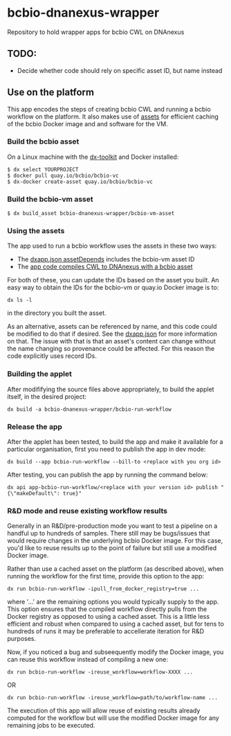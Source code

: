 # bcbio-dnanexus-wrapper
Repository to hold wrapper apps for bcbio CWL on DNAnexus

## TODO:

* Decide whether code should rely on specific asset ID, but name instead

## Use on the platform

This app encodes the steps of creating bcbio CWL and running a bcbio workflow on the platform.  It also makes use of [assets](https://wiki.dnanexus.com/Developer-Tutorials/Asset-Build-Process) for efficient caching of the bcbio Docker image and and software for the VM.

### Build the bcbio asset

On a Linux machine with the [dx-toolkit](https://github.com/dnanexus/dx-toolkit) and Docker installed:

```
$ dx select YOURPROJECT
$ docker pull quay.io/bcbio/bcbio-vc
$ dx-docker create-asset quay.io/bcbio/bcbio-vc
```

### Build the bcbio-vm asset

```
$ dx build_asset bcbio-dnanexus-wrapper/bcbio-vm-asset
```

### Using the assets

The app used to run a bcbio workflow uses the assets in these two ways:

* The [dxapp.json assetDepends](https://github.com/bcbio/bcbio-dnanexus-wrapper/blob/d3ec62276807b8f18b2342d69d02d6673f659eba/bcbio-run-workflow/dxapp.json#L53) includes the bcbio-vm asset ID
* The [app code compiles CWL to DNAnexus with a bcbio asset](https://github.com/bcbio/bcbio-dnanexus-wrapper/blob/d3ec62276807b8f18b2342d69d02d6673f659eba/bcbio-run-workflow/src/bcbio-run-workflow.sh#L36)

For both of these, you can update the IDs based on the asset you built.  An easy way to obtain the IDs for the bcbio-vm or quay.io Docker image is to:

```
dx ls -l
```
in the directory you built the asset.

As an alternative, assets can be referenced by name, and this code could be modified to do that if desired.  See the [dxapp.json](https://wiki.dnanexus.com/dxapp.json) for more information on that.  The issue with that is that an asset's content can change without the name changing so provenance could be affected.  For this reason the code explicitly uses record IDs.

### Building the applet

After modififying the source files above appropriately, to build the applet itself, in the desired project:

```
dx build -a bcbio-dnanexus-wrapper/bcbio-run-workflow
```

### Release the app

After the applet has been tested, to build the app and make it available for a particular organisation, first you need to publish the app in dev mode:

```
dx build --app bcbio-run-workflow --bill-to <replace with you org id>
```

After testing, you can publish the app by running the command below:

```
dx api app-bcbio-run-workflow/<replace with your version id> publish "{\"makeDefault\": true}"
```

### R&D mode and reuse existing workflow results

Generally in an R&D/pre-production mode you want to test a pipeline on a handful up to hundreds of samples. There still may be bugs/issues that would require changes in the underlying bcbio Docker image.   For this case, you'd like to reuse results up to the point of failure but still use a modified Docker image.

Rather than use a cached asset on the platform (as described above), when running the workflow for the first time, provide this option to the app:

```
dx run bcbio-run-workflow -ipull_from_docker_registry=true ...
```

where '...' are the remaining options you would typically supply to the app.  This option ensures that the compiled workflow directly pulls from the Docker registry as opposed to using a cached asset.  This is a little less efficient and robust when compared to using a cached asset, but for tens to hundreds of runs it may be preferable to accellerate iteration for R&D purposes.

Now, if you noticed a bug and subseequently modify the Docker image, you can reuse this workflow instead of compiling a new one:

```
dx run bcbio-run-workflow -ireuse_workflow=workflow-XXXX ...
```

OR

```
dx run bcbio-run-workflow -ireuse_workflow=path/to/workflow-name ...
```

The execution of this app will allow reuse of existing results already computed for the workflow but will use the modified Docker image for any remaining jobs to be executed.



